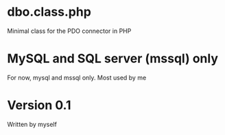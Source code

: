 # dbo.class.php
Minimal class for the PDO connector in PHP

# MySQL and SQL server (mssql) only
For now, mysql and mssql only. Most used by me

# Version 0.1
Written by myself
